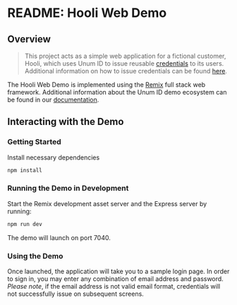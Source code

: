 # README: Hooli Web Demo

## Overview

> This project acts as a simple web application for a fictional customer, Hooli, which uses Unum ID to issue reusable [credentials](https://docs.unumid.co/terminology#credential) to its users. Additional information on how to issue credentials can be found [here](https://docs.unumid.co/api-overview#issue-credentials).

The Hooli Web Demo is implemented using the [Remix](https://remix.run/docs) full stack web framework. Additional information about the Unum ID demo ecosystem can be found in our [documentation](https://docs.unumid.co/hooli-demo-idv).

## Interacting with the Demo

### Getting Started

Install necessary dependencies

```sh
npm install
```

### Running the Demo in Development

Start the Remix development asset server and the Express server by running:

```sh
npm run dev
```

The demo will launch on port 7040.

### Using the Demo

Once launched, the application will take you to a sample login page. In order to sign in, you may enter any combination of email address and password. _Please note_, if the email address is not valid email format, credentials will not successfully issue on subsequent screens.
